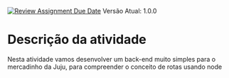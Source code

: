 [![Review Assignment Due Date](https://classroom.github.com/assets/deadline-readme-button-22041afd0340ce965d47ae6ef1cefeee28c7c493a6346c4f15d667ab976d596c.svg)](https://classroom.github.com/a/UklSEpXg)
Versão Atual: 1.0.0

# Descrição da atividade

  Nesta atividade vamos desenvolver um back-end muito simples para o mercadinho da Juju, para compreender o conceito de rotas usando node
